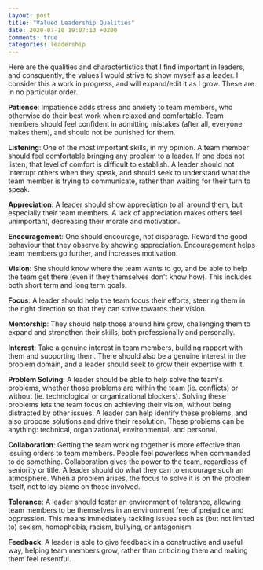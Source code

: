 ```yaml
---
layout: post
title: "Valued Leadership Qualities"
date: 2020-07-18 19:07:13 +0200
comments: true
categories: leadership
---
```


Here are the qualities and charactertistics that I find important in leaders, and consquently, the values I would strive to show myself as a leader. I consider this a work in progress, and will expand/edit it as I grow. These are in no particular order.

**Patience**: Impatience adds stress and anxiety to team members, who otherwise do their best work when relaxed and comfortable. Team members should feel confident in admitting mistakes (after all, everyone makes them), and should not be punished for them.

**Listening**: One of the most important skills, in my opinion. A team member should feel comfortable bringing any problem to a leader. If one does not listen, that level of comfort is difficult to establish. A leader should not interrupt others when they speak, and should seek to understand what the team member is trying to communicate, rather than waiting for their turn to speak.

**Appreciation**: A leader should show appreciation to all around them, but especially their team members. A lack of appreciation makes others feel unimportant, decreasing their morale and motivation.

**Encouragement**: One should encourage, not disparage. Reward the good behaviour that they observe by showing appreciation. Encouragement helps team members go further, and increases motivation.

**Vision**: She should know where the team wants to go, and be able to help the team get there (even if they themselves don't know how). This includes both short term and long term goals.

**Focus**: A leader should help the team focus their efforts, steering them in the right direction so that they can strive towards their vision.

**Mentorship**: They should help those around him grow, challenging them to expand and strengthen their skills, both professionally and personally.

**Interest**: Take a genuine interest in team members, building rapport with them and supporting them. There should also be a genuine interest in the problem domain, and a leader should seek to grow their expertise with it.

**Problem Solving**: A leader should be able to help solve the team's problems, whether those problems are within the team (ie. conflicts) or without (ie. technological or organizational blockers). Solving these problems lets the team focus on achieving their vision, without being distracted by other issues. A leader can help identify these problems, and also propose solutions and drive their resolution. These problems can be anything: technical, organizational, environmental, and personal.

**Collaboration**: Getting the team working together is more effective than issuing orders to team members. People feel powerless when commanded to do something. Collaboration gives the power to the team, regardless of seniority or title. A leader should do what they can to encourage such an atmosphere. When a problem arises, the focus to solve it is on the problem itself, not to lay blame on those involved.

**Tolerance**: A leader should foster an environment of tolerance, allowing team members to be themselves in an environment free of prejudice and oppression. This means immediately tackling issues such as (but not limited to) sexism, homophobia, racism, bullying, or antagonism.

**Feedback**: A leader is able to give feedback in a constructive and useful way, helping team members grow, rather than criticizing them and making them feel resentful.

